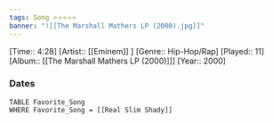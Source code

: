 ```yaml
---
tags: Song ⭐⭐⭐⭐⭐ 
banner: "![[The Marshall Mathers LP (2000).jpg]]"
---
```

[Time:: 4:28]
[Artist:: [[Eminem]] ]
[Genre:: Hip-Hop/Rap]
[Played:: 11]
[Album:: [[The Marshall Mathers LP (2000)]]]
[Year:: 2000]
### Dates
````dataview
TABLE Favorite_Song
WHERE Favorite_Song = [[Real Slim Shady]]
````